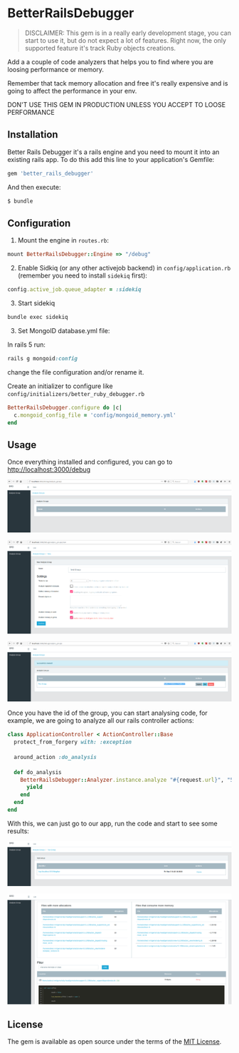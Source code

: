 # BetterRailsDebugger
> DISCLAIMER: This gem is in a really early development stage, you can start to use it, but
> do not expect a lot of features. Right now, the only supported feature it's track Ruby objects creations. 

Add a a couple of code analyzers that helps you to find where you are loosing performance or memory.

Remember that tack memory allocation and free it's really expensive and is going to affect the performance
in your env.

DON'T USE THIS GEM IN PRODUCTION UNLESS YOU ACCEPT TO LOOSE PERFORMANCE 

## Installation
Better Rails Debugger it's a rails engine and you need to mount it into an existing rails app.
To do this add this line to your application's Gemfile:

```ruby
gem 'better_rails_debugger'
```

And then execute:
```bash
$ bundle
```

## Configuration

1) Mount the engine in `routes.rb`:

```ruby
mount BetterRailsDebugger::Engine => "/debug"
```

2) Enable Sidkiq (or any other activejob backend) in `config/application.rb` (remember you need to install `sidekiq` first):

```ruby
config.active_job.queue_adapter = :sidekiq
```

3) Start sidekiq
```bash
bundle exec sidekiq
```

3) Set MongoID database.yml file:

In rails 5 run:
```ruby
rails g mongoid:config
```

change the file configuration and/or rename it.

Create an initializer to configure like `config/initializers/better_ruby_debugger.rb`

```ruby
BetterRailsDebugger.configure do |c|
  c.mongoid_config_file = 'config/mongoid_memory.yml'
end
```

## Usage

Once everything installed and configured, you can go to [http://localhost:3000/debug](http://localhost:3000/debug)

<p align="center">
  <img src="https://raw.githubusercontent.com/anga/BetterRailsDebugger/master/doc/images/analysis_group.png">
</p>

<p align="center">
  <img src="https://raw.githubusercontent.com/anga/BetterRailsDebugger/master/doc/images/new_analysis_group.png">
</p>

<p align="center">
  <img src="https://raw.githubusercontent.com/anga/BetterRailsDebugger/master/doc/images/analysis_group_2.png">
</p>

Once you have the id of the group, you can start analysing code, for example, we are going to analyze all our rails 
controller actions:

```ruby
class ApplicationController < ActionController::Base
  protect_from_forgery with: :exception

  around_action :do_analysis

  def do_analysis
    BetterRailsDebugger::Analyzer.instance.analyze "#{request.url}", "5a98a93f50f04b079458fd57" do
      yield
    end
  end
end
```

With this, we can just go to our app, run the code and start to see some results:

<p align="center">
  <img src="https://raw.githubusercontent.com/anga/BetterRailsDebugger/master/doc/images/group_instance.png">
</p>

<p align="center">
  <img src="https://raw.githubusercontent.com/anga/BetterRailsDebugger/master/doc/images/show_group_instance.png">
</p>

## License
The gem is available as open source under the terms of the [MIT License](http://opensource.org/licenses/MIT).
